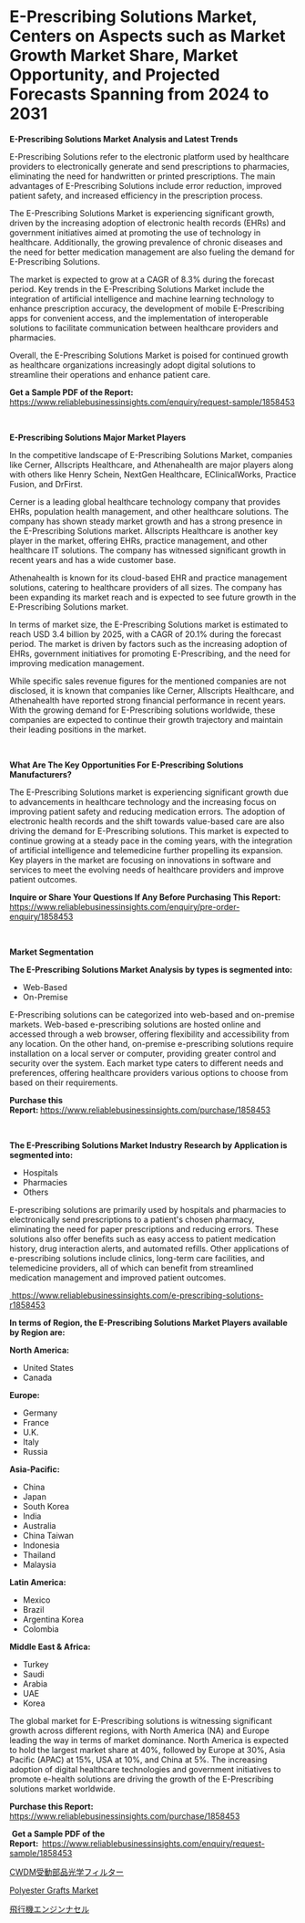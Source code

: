 <p><h1>E-Prescribing Solutions Market, Centers on Aspects such as Market Growth Market Share, Market Opportunity, and Projected Forecasts Spanning from 2024 to 2031</h1></p><p><strong>E-Prescribing Solutions Market Analysis and Latest Trends</strong></p>
<p><p>E-Prescribing Solutions refer to the electronic platform used by healthcare providers to electronically generate and send prescriptions to pharmacies, eliminating the need for handwritten or printed prescriptions. The main advantages of E-Prescribing Solutions include error reduction, improved patient safety, and increased efficiency in the prescription process.</p><p>The E-Prescribing Solutions Market is experiencing significant growth, driven by the increasing adoption of electronic health records (EHRs) and government initiatives aimed at promoting the use of technology in healthcare. Additionally, the growing prevalence of chronic diseases and the need for better medication management are also fueling the demand for E-Prescribing Solutions.</p><p>The market is expected to grow at a CAGR of 8.3% during the forecast period. Key trends in the E-Prescribing Solutions Market include the integration of artificial intelligence and machine learning technology to enhance prescription accuracy, the development of mobile E-Prescribing apps for convenient access, and the implementation of interoperable solutions to facilitate communication between healthcare providers and pharmacies.</p><p>Overall, the E-Prescribing Solutions Market is poised for continued growth as healthcare organizations increasingly adopt digital solutions to streamline their operations and enhance patient care.</p></p>
<p><strong>Get a Sample PDF of the Report:&nbsp;</strong> <a href="https://www.reliablebusinessinsights.com/enquiry/request-sample/1858453">https://www.reliablebusinessinsights.com/enquiry/request-sample/1858453</a></p>
<p>&nbsp;</p>
<p><strong>E-Prescribing Solutions Major Market Players</strong></p>
<p><p>In the competitive landscape of E-Prescribing Solutions Market, companies like Cerner, Allscripts Healthcare, and Athenahealth are major players along with others like Henry Schein, NextGen Healthcare, EClinicalWorks, Practice Fusion, and DrFirst.</p><p>Cerner is a leading global healthcare technology company that provides EHRs, population health management, and other healthcare solutions. The company has shown steady market growth and has a strong presence in the E-Prescribing Solutions market. Allscripts Healthcare is another key player in the market, offering EHRs, practice management, and other healthcare IT solutions. The company has witnessed significant growth in recent years and has a wide customer base.</p><p>Athenahealth is known for its cloud-based EHR and practice management solutions, catering to healthcare providers of all sizes. The company has been expanding its market reach and is expected to see future growth in the E-Prescribing Solutions market.</p><p>In terms of market size, the E-Prescribing Solutions market is estimated to reach USD 3.4 billion by 2025, with a CAGR of 20.1% during the forecast period. The market is driven by factors such as the increasing adoption of EHRs, government initiatives for promoting E-Prescribing, and the need for improving medication management.</p><p>While specific sales revenue figures for the mentioned companies are not disclosed, it is known that companies like Cerner, Allscripts Healthcare, and Athenahealth have reported strong financial performance in recent years. With the growing demand for E-Prescribing solutions worldwide, these companies are expected to continue their growth trajectory and maintain their leading positions in the market.</p></p>
<p>&nbsp;</p>
<p><strong>What Are The Key Opportunities For E-Prescribing Solutions Manufacturers?</strong></p>
<p><p>The E-Prescribing Solutions market is experiencing significant growth due to advancements in healthcare technology and the increasing focus on improving patient safety and reducing medication errors. The adoption of electronic health records and the shift towards value-based care are also driving the demand for E-Prescribing solutions. This market is expected to continue growing at a steady pace in the coming years, with the integration of artificial intelligence and telemedicine further propelling its expansion. Key players in the market are focusing on innovations in software and services to meet the evolving needs of healthcare providers and improve patient outcomes.</p></p>
<p><strong>Inquire or Share Your Questions If Any Before Purchasing This Report:</strong> <a href="https://www.reliablebusinessinsights.com/enquiry/pre-order-enquiry/1858453">https://www.reliablebusinessinsights.com/enquiry/pre-order-enquiry/1858453</a></p>
<p>&nbsp;</p>
<p><strong>Market Segmentation</strong></p>
<p><strong>The E-Prescribing Solutions Market Analysis by types is segmented into:</strong></p>
<p><ul><li>Web-Based</li><li>On-Premise</li></ul></p>
<p><p>E-Prescribing solutions can be categorized into web-based and on-premise markets. Web-based e-prescribing solutions are hosted online and accessed through a web browser, offering flexibility and accessibility from any location. On the other hand, on-premise e-prescribing solutions require installation on a local server or computer, providing greater control and security over the system. Each market type caters to different needs and preferences, offering healthcare providers various options to choose from based on their requirements.</p></p>
<p><strong>Purchase this Report:&nbsp;</strong><a href="https://www.reliablebusinessinsights.com/purchase/1858453">https://www.reliablebusinessinsights.com/purchase/1858453</a></p>
<p>&nbsp;</p>
<p><strong>The E-Prescribing Solutions Market Industry Research by Application is segmented into:</strong></p>
<p><ul><li>Hospitals</li><li>Pharmacies</li><li>Others</li></ul></p>
<p><p>E-prescribing solutions are primarily used by hospitals and pharmacies to electronically send prescriptions to a patient's chosen pharmacy, eliminating the need for paper prescriptions and reducing errors. These solutions also offer benefits such as easy access to patient medication history, drug interaction alerts, and automated refills. Other applications of e-prescribing solutions include clinics, long-term care facilities, and telemedicine providers, all of which can benefit from streamlined medication management and improved patient outcomes.</p></p>
<p><a href="https://www.reliablebusinessinsights.com/e-prescribing-solutions-r1858453">&nbsp;https://www.reliablebusinessinsights.com/e-prescribing-solutions-r1858453</a></p>
<p><strong>In terms of Region, the E-Prescribing Solutions Market Players available by Region are:</strong></p>
<p>
    <p> <strong> North America: </strong>
        <ul>
            <li>United States</li>
            <li>Canada</li>
        </ul>
        </p> 
    <p> <strong> Europe: </strong>
        <ul>
            <li>Germany</li>
            <li>France</li>
            <li>U.K.</li>
            <li>Italy</li>
            <li>Russia</li>
        </ul>
        </p> 
    <p> <strong> Asia-Pacific: </strong>
        <ul>
            <li>China</li>
            <li>Japan</li>
            <li>South Korea</li>
            <li>India</li>
            <li>Australia</li>
            <li>China Taiwan</li>
            <li>Indonesia</li>
            <li>Thailand</li>
            <li>Malaysia</li>
        </ul>
        </p> 
    <p> <strong> Latin America: </strong>
        <ul>
            <li>Mexico</li>
            <li>Brazil</li>
            <li>Argentina Korea</li>
            <li>Colombia</li>
        </ul>
        </p> 
    <p> <strong> Middle East & Africa: </strong>
        <ul>
            <li>Turkey</li>
            <li>Saudi</li>
            <li>Arabia</li>
            <li>UAE</li>
            <li>Korea</li>
        </ul>
    </p>
    </p>
<p><p>The global market for E-Prescribing solutions is witnessing significant growth across different regions, with North America (NA) and Europe leading the way in terms of market dominance. North America is expected to hold the largest market share at 40%, followed by Europe at 30%, Asia Pacific (APAC) at 15%, USA at 10%, and China at 5%. The increasing adoption of digital healthcare technologies and government initiatives to promote e-health solutions are driving the growth of the E-Prescribing solutions market worldwide.</p></p>
<p><strong>Purchase this Report: </strong><a href="https://www.reliablebusinessinsights.com/purchase/1858453">https://www.reliablebusinessinsights.com/purchase/1858453</a></p>
<p>&nbsp;<strong>Get a Sample PDF of the Report:&nbsp;&nbsp;</strong><a href="https://www.reliablebusinessinsights.com/enquiry/request-sample/1858453">https://www.reliablebusinessinsights.com/enquiry/request-sample/1858453</a></p>
<p><strong></strong></p>
<p><p><a href="https://github.com/VinceMarvin1/Market-Research-Report-List-1/blob/main/2819253124410.md">CWDM受動部品光学フィルター</a></p><p><a href="https://view.publitas.com/reportprime-1/insights-into-the-polyester-grafts-market-size-which-is-expanding-with-a-12-6-cagr-from-2024-2031/">Polyester Grafts Market</a></p><p><a href="https://medium.com/@cielostamm/%E9%A3%9B%E8%A1%8C%E6%A9%9F%E3%82%A8%E3%83%B3%E3%82%B8%E3%83%B3%E3%83%8A%E3%82%BB%E3%83%AB%E5%B8%82%E5%A0%B4%E3%81%AE%E8%A6%8F%E6%A8%A1%E3%81%A8%E5%B8%82%E5%A0%B4%E5%8B%95%E5%90%91-%E5%AE%8C%E5%85%A8%E3%81%AA%E7%94%A3%E6%A5%AD%E6%A6%82%E8%A6%81-2024%E5%B9%B4%E3%81%8B%E3%82%892031%E5%B9%B4-0db9501b529f">飛行機エンジンナセル</a></p></p>